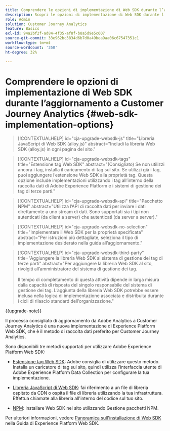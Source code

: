 ```yaml
---
title: Comprendere le opzioni di implementazione di Web SDK durante l’aggiornamento a Customer Journey Analytics
description: Scopri le opzioni di implementazione di Web SDK durante l’aggiornamento a Customer Journey Analytics
role: Admin
solution: Customer Journey Analytics
feature: Basics
exl-id: 94a2bf2f-ad84-4f35-af8f-b8a5d9e5c607
source-git-commit: 33e962bc3834d6b7d0a49bea9aa06c67547351c1
workflow-type: tm+mt
source-wordcount: '350'
ht-degree: 32%

---
```


# Comprendere le opzioni di implementazione di Web SDK durante l’aggiornamento a Customer Journey Analytics {#web-sdk-implementation-options}

<!-- markdownlint-disable MD034 -->

>[!CONTEXTUALHELP]
>id="cja-upgrade-websdk-js"
>title="Libreria JavaScript di Web SDK (alloy.js)"
>abstract="Includi la libreria Web SDK (alloy.js) in ogni pagina del sito."

<!-- markdownlint-enable MD034 -->

<!-- markdownlint-disable MD034 -->

>[!CONTEXTUALHELP]
>id="cja-upgrade-websdk-tags"
>title="Estensione tag Web SDK"
>abstract="(Consigliato) Se non utilizzi ancora i tag, installa il caricamento di tag sul sito. Se utilizzi già i tag, puoi aggiungere l’estensione Web SDK alla proprietà tag. Questa opzione include implementazioni utilizzando i tag all’interno della raccolta dati di Adobe Experience Platform e i sistemi di gestione dei tag di terze parti."

<!-- markdownlint-enable MD034 -->

<!-- markdownlint-disable MD034 -->

>[!CONTEXTUALHELP]
>id="cja-upgrade-websdk-api"
>title="Pacchetto NPM"
>abstract="Utilizza l’API di raccolta dati per inviare i dati direttamente a uno stream di dati. Sono supportati sia i tipi non autenticati (da client a server) che autenticati (da server a server)."

<!-- markdownlint-enable MD034 -->

<!-- markdownlint-disable MD034 -->

>[!CONTEXTUALHELP]
>id="cja-upgrade-websdk-no-selection"
>title="Implementare il Web SDK per la proprietà specificata"
>abstract="Per istruzioni più dettagliate, seleziona il tipo di implementazione desiderato nella guida all’aggiornamento."

<!-- markdownlint-enable MD034 -->

<!-- markdownlint-disable MD034 -->

>[!CONTEXTUALHELP]
>id="cja-upgrade-websdk-third-party"
>title="Aggiungere la libreria Web SDK al sistema di gestione dei tag di terze parti"
>abstract="Per aggiungere la libreria Web SDK al sito, rivolgiti all’amministratore del sistema di gestione dei tag.<br><br>Il tempo di completamento di questa attività dipende in larga misura dalla capacità di risposta del singolo responsabile del sistema di gestione dei tag. L’aggiunta della libreria Web SDK potrebbe essere inclusa nella logica di implementazione associata e distribuita durante i cicli di rilascio standard dell’organizzazione."

<!-- markdownlint-enable MD034 -->

{{upgrade-note}}

Il processo consigliato di aggiornamento da Adobe Analytics a Customer Journey Analytics è una nuova implementazione di Experience Platform Web SDK, che è il metodo di raccolta dati preferito per Customer Journey Analytics.

Sono disponibili tre metodi supportati per utilizzare Adobe Experience Platform Web SDK:

* [Estensione tag Web SDK](https://experienceleague.adobe.com/en/docs/experience-platform/web-sdk/install/extension): Adobe consiglia di utilizzare questo metodo. Installa un caricatore di tag sul sito, quindi utilizza l’interfaccia utente di Adobe Experience Platform Data Collection per configurare la tua implementazione.

* [Libreria JavaScript di Web SDK](https://experienceleague.adobe.com/en/docs/experience-platform/web-sdk/install/library): fai riferimento a un file di libreria ospitato da CDN o ospita il file di libreria utilizzando la tua infrastruttura. Effettua chiamate alla libreria all&#39;interno del codice sul tuo sito.

* [NPM](https://experienceleague.adobe.com/en/docs/experience-platform/web-sdk/install/npm): installare Web SDK nel sito utilizzando Gestione pacchetti NPM.

Per ulteriori informazioni, vedere [Panoramica sull&#39;installazione di Web SDK](https://experienceleague.adobe.com/en/docs/experience-platform/web-sdk/install/overview) nella Guida di Experience Platform Web SDK.
